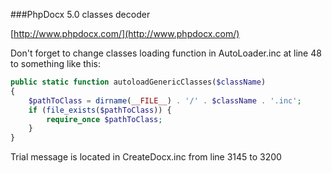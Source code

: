 ###PhpDocx 5.0 classes decoder

[http://www.phpdocx.com/](http://www.phpdocx.com/)

Don't forget to change classes loading function in AutoLoader.inc at line 48
to something like this:

```php
public static function autoloadGenericClasses($className)
{
    $pathToClass = dirname(__FILE__) . '/' . $className . '.inc';
    if (file_exists($pathToClass)) {
        require_once $pathToClass;
    }
}
```

Trial message is located in CreateDocx.inc from line 3145 to 3200
